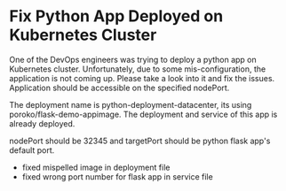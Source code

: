 # Fix Python App Deployed on Kubernetes Cluster
One of the DevOps engineers was trying to deploy a python app on Kubernetes cluster. Unfortunately, due to some mis-configuration, the application is not coming up. Please take a look into it and fix the issues. Application should be accessible on the specified nodePort.

The deployment name is python-deployment-datacenter, its using poroko/flask-demo-appimage. The deployment and service of this app is already deployed.

nodePort should be 32345 and targetPort should be python flask app's default port.

* fixed mispelled image in deployment file
* fixed wrong port number for flask app in service file